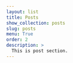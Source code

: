 ```yaml
---
layout: list
title: Posts
show_collection: posts
slug: posts
menu: True 
order: 2
description: >
  This is post section.
---
```

